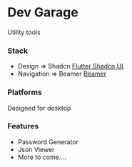 # Dev Garage

Utility tools

### Stack

- Design => Shadcn [Flutter Shadcn UI](https://flutter-shadcn-ui.mariuti.com/).
- Navigation => Beamer [Beamer](https://pub.dev/packages/beamer)

### Platforms

Designed for desktop

### Features

- Password Generator
- Json Viewer
- More to come....
